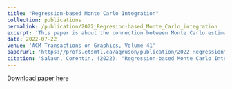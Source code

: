 ```yaml
---
title: "Regression-based Monte Carlo Integration"
collection: publications
permalink: /publication/2022_Regresion-based_Monte_Carlo_integration
excerpt: 'This paper is about the connection between Monte Carlo estimators and regressions. We have studied the construction of a new class of estimator based on least square regressions and their use in Control variate estimators.'
date: 2022-07-22
venue: 'ACM Transactions on Graphics, Volume 41'
paperurl: 'https://profs.etsmtl.ca/agruson/publication/2022_RegressionMC/'
citation: 'Salaun, Corentin. (2022). "Regression-based Monte Carlo Integration" <i>ACM Transactions on Graphics, Volume 41</i>.'
---
```



[Download paper here](http://iribis.github.io/files/regression-based_Monte_Carlo_integration.pdf)